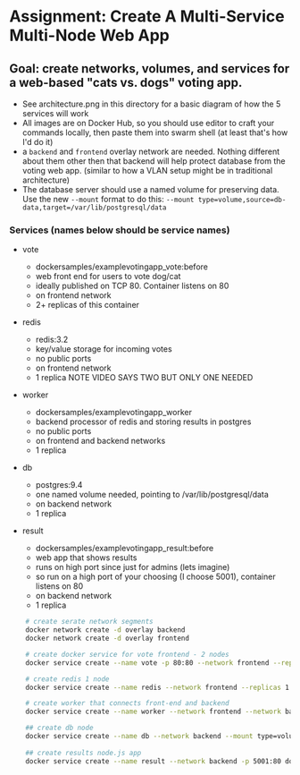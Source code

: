 # Assignment: Create A Multi-Service Multi-Node Web App

## Goal: create networks, volumes, and services for a web-based "cats vs. dogs" voting app.

- See architecture.png in this directory for a basic diagram of how the 5 services will work
- All images are on Docker Hub, so you should use editor to craft your commands locally, then paste them into swarm shell (at least that's how I'd do it)
- a `backend` and `frontend` overlay network are needed. Nothing different about them other then that backend will help protect database from the voting web app. (similar to how a VLAN setup might be in traditional architecture)
- The database server should use a named volume for preserving data. Use the new `--mount` format to do this: `--mount type=volume,source=db-data,target=/var/lib/postgresql/data`

### Services (names below should be service names)
- vote
    - dockersamples/examplevotingapp_vote:before
    - web front end for users to vote dog/cat
    - ideally published on TCP 80. Container listens on 80
    - on frontend network
    - 2+ replicas of this container

- redis
    - redis:3.2
    - key/value storage for incoming votes
    - no public ports
    - on frontend network
    - 1 replica NOTE VIDEO SAYS TWO BUT ONLY ONE NEEDED

- worker
    - dockersamples/examplevotingapp_worker
    - backend processor of redis and storing results in postgres
    - no public ports
    - on frontend and backend networks
    - 1 replica

- db
    - postgres:9.4
    - one named volume needed, pointing to /var/lib/postgresql/data
    - on backend network
    - 1 replica

- result
    - dockersamples/examplevotingapp_result:before
    - web app that shows results
    - runs on high port since just for admins (lets imagine)
    - so run on a high port of your choosing (I choose 5001), container listens on 80
    - on backend network
    - 1 replica


```bash
    # create serate network segments
    docker network create -d overlay backend
    docker network create -d overlay frontend

    # create docker service for vote frontend - 2 nodes
    docker service create --name vote -p 80:80 --network frontend --replicas 2 dockersamples/examplevotingapp_vote:before

    # create redis 1 node
    docker service create --name redis --network frontend --replicas 1 redis:3.2

    # create worker that connects front-end and backend
    docker service create --name worker --network frontend --network backend dockersamples/examplevotingapp_worker

    ## create db node
    docker service create --name db --network backend --mount type=volume,source=db-data,target=/var/lib/postgresql/data postgres:9.4
    
    ## create results node.js app
    docker service create --name result --network backend -p 5001:80 dockersamples/examplevotingapp_result:before
```
